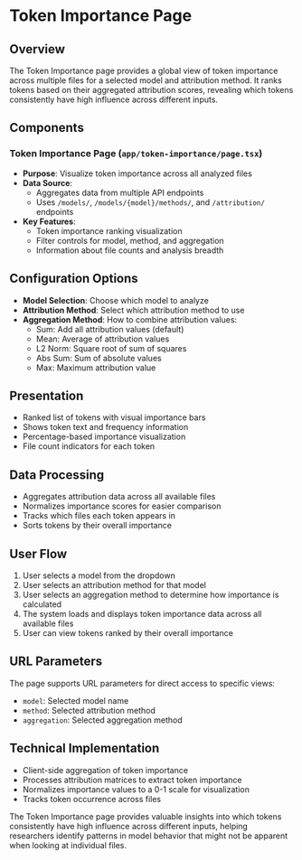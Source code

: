 # Token Importance Page

## Overview
The Token Importance page provides a global view of token importance across multiple files for a selected model and attribution method. It ranks tokens based on their aggregated attribution scores, revealing which tokens consistently have high influence across different inputs.

## Components

### Token Importance Page (`app/token-importance/page.tsx`)
- **Purpose**: Visualize token importance across all analyzed files
- **Data Source**: 
  - Aggregates data from multiple API endpoints
  - Uses `/models/`, `/models/{model}/methods/`, and `/attribution/` endpoints
- **Key Features**:
  - Token importance ranking visualization
  - Filter controls for model, method, and aggregation
  - Information about file counts and analysis breadth

## Configuration Options
- **Model Selection**: Choose which model to analyze
- **Attribution Method**: Select which attribution method to use
- **Aggregation Method**: How to combine attribution values:
  - Sum: Add all attribution values (default)
  - Mean: Average of attribution values
  - L2 Norm: Square root of sum of squares
  - Abs Sum: Sum of absolute values
  - Max: Maximum attribution value

## Presentation
- Ranked list of tokens with visual importance bars
- Shows token text and frequency information
- Percentage-based importance visualization
- File count indicators for each token

## Data Processing
- Aggregates attribution data across all available files
- Normalizes importance scores for easier comparison
- Tracks which files each token appears in
- Sorts tokens by their overall importance

## User Flow
1. User selects a model from the dropdown
2. User selects an attribution method for that model
3. User selects an aggregation method to determine how importance is calculated
4. The system loads and displays token importance data across all available files
5. User can view tokens ranked by their overall importance

## URL Parameters
The page supports URL parameters for direct access to specific views:
- `model`: Selected model name
- `method`: Selected attribution method
- `aggregation`: Selected aggregation method

## Technical Implementation
- Client-side aggregation of token importance
- Processes attribution matrices to extract token importance
- Normalizes importance values to a 0-1 scale for visualization
- Tracks token occurrence across files

The Token Importance page provides valuable insights into which tokens consistently have high influence across different inputs, helping researchers identify patterns in model behavior that might not be apparent when looking at individual files.